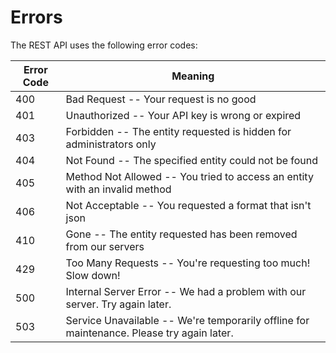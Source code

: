 # Errors

The REST API uses the following error codes:

Error Code | Meaning
---------- | -------
400 | Bad Request -- Your request is no good
401 | Unauthorized -- Your API key is wrong or expired
403 | Forbidden -- The entity requested is hidden for administrators only
404 | Not Found -- The specified entity could not be found
405 | Method Not Allowed -- You tried to access an entity with an invalid method
406 | Not Acceptable -- You requested a format that isn't json
410 | Gone -- The entity requested has been removed from our servers
429 | Too Many Requests -- You're requesting too much! Slow down!
500 | Internal Server Error -- We had a problem with our server. Try again later.
503 | Service Unavailable -- We're temporarily offline for maintenance. Please try again later.
